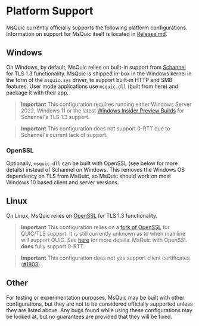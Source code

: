 # Platform Support

MsQuic currently officially supports the following platform configurations. Information on support for MsQuic itself is located in [Release.md](./Release.md).

## Windows

On Windows, by default, MsQuic relies on built-in support from [Schannel](https://docs.microsoft.com/en-us/windows/win32/com/schannel) for TLS 1.3 functionality. MsQuic is shipped in-box in the Windows kernel in the form of the `msquic.sys` driver, to support built-in HTTP and SMB features. User mode applications use `msquic.dll` (built from here) and package it with their app.

> **Important** This configuration requires running either Windows Server 2022, Windows 11 or the latest [Windows Insider Preview Builds](https://insider.windows.com/en-us/) for Schannel's TLS 1.3 support.

> **Important** This configuration does not support 0-RTT due to Schannel's current lack of support.

### OpenSSL

Optionally, `msquic.dll` can be built with OpenSSL (see below for more details) instead of Schannel on Windows. This removes the Windows OS dependency on TLS from MsQuic, so MsQuic should work on most Windows 10 based client and server versions.

## Linux

On Linux, MsQuic relies on [OpenSSL](https://www.openssl.org/) for TLS 1.3 functionality.

> **Important** This configuration relies on a [fork of OpenSSL](https://github.com/quictls/openssl) for QUIC/TLS support. It is still currently unknown as to when mainline will support QUIC. See [here](https://www.openssl.org/blog/blog/2020/02/17/QUIC-and-OpenSSL/) for more details. MsQuic with OpenSSL **does** fully support 0-RTT.

> **Important** This configuration does not yes support client certificates ([#1803](https://github.com/microsoft/msquic/issues/1803)).

## Other

For testing or experimentation purposes, MsQuic may be built with other configurations, but they are not to be considered officially supported unless they are listed above. Any bugs found while using these configurations may be looked at, but no guarantees are provided that they will be fixed.
